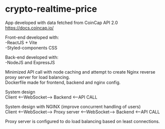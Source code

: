 # crypto-realtime-price
App developed with data fetched from CoinCap API 2.0 https://docs.coincap.io/

Front-end developed with:  
-ReactJS + Vite  
-Styled-components CSS  

Back-end developed with:  
-NodeJS and ExpressJS  

Minimized API call with node caching and attempt to create Nginx reverse proxy server for load balancing.  
Dockerfile made for frontend, backend and nginx config.  

System design  
Client <--WebSocket--> Backend <--API CALL  

System design with NGINX (improve concurrent handling of users)  
Client <--WebSocket--> Proxy server <--WebSocket--> Backend <--API CALL  

Proxy server is configured to do load balancing based on least connections.  

